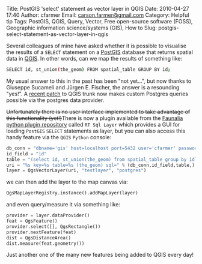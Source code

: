 Title: PostGIS 'select' statement as vector layer in QGIS
Date: 2010-04-27 17:40
Author: cfarmer
Email: carson.farmer@gmail.com
Category: Helpful tip
Tags: PostGIS, QGIS, Query, Vector, Free open-source software (FOSS), Geographic information science/systems (GIS), How to
Slug: postgis-select-statement-as-vector-layer-in-qgis

Several colleagues of mine have asked whether it is possible to
visualise the results of a `SELECT` statement on a [PostGIS][] database
that returns spatial data in [QGIS][]. In other words, can we map the
results of something like:

```bash
SELECT id, st_union(the_geom) FROM spatial_table GROUP BY id;
```
My usual answer to this in the past has been "not yet...", but now thanks
to Giuseppe Sucameli and Jürgen E. Fischer, the answer is a resounding
"yes!". A [recent patch][] to QGIS trunk now makes custom Postgres
queries possible via the postgres data provider.
<!--more-->

<strike>Unfortunately there is no user interface implemented to take advantage
of this functionality (yet!)</strike>There is now a plugin available from the
[Faunalia python plugin repository][] called `RT Sql Layer` which provides
a GUI for loading `PostGIS` `SELECT` statements as layer, but you can also
access this handy feature via the `QGIS` `Python` console:

```python
db_conn = "dbname='gis' host=localhost port=5432 user='cfarmer' password='xxxx'"
id_field = "id"
table = "(select id, st_union(the_geom) from spatial_table group by id)"
uri = "%s key=%s table=%s (the_geom) sql=" % (db_conn,id_field,table,)
layer = QgsVectorLayer(uri, "testlayer", "postgres")
```

we can then add the layer to the map canvas via:

```python
QgsMapLayerRegistry.instance().addMapLayer(layer)
```

and even query/measure it via something like:

```python
provider = layer.dataProvider()
feat = QgsFeature()
provider.select([], QgsRectangle())
provider.nextFeature(feat)
dist = QgsDistanceArea()
dist.measure(feat.geometry())
```
Just another one of the many new features being added to QGIS every day!

[PostGIS]: http://postgis.refractions.net/
[QGIS]: http://www.qgis.org/
[recent patch]: https://trac.osgeo.org/qgis/changeset/13340
[Faunalia python plugin repository]: http://www.faunalia.it/qgis/plugins.xml
